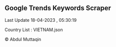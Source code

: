 

## Google Trends Keywords Scraper 
 
Last Update 18-04-2023 , 05:30:19

Country List :
VIETNAM.json



© Abdul Muttaqin 
